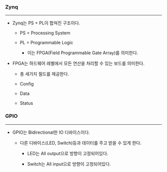 ### Zynq

---

- Zynq는 PS + PL이 합쳐진 구조이다.

  - PS = Processing System

  - PL = Programmable Logic

    - 이는 FPGA(Field Programmable Gate Array)를 의미한다.

- FPGA는 하드웨어 레벨에서 모든 연산을 처리할 수 있는 보드를 의미한다.

  - 총 세가지 필드를 제공한다.

  - Config

  - Data

  - Status

### GPIO

---

- GPIO는 Bidirectional한 IO 디바이스이다.

  - 다른 디바이스(LED, Switch)등과 데이터를 주고 받을 수 있게 한다.

    - LED는 All output으로 방향이 고정되어있다.

    - Switch는 All input으로 방향이 고정되어있다.
